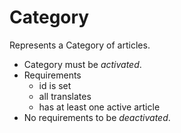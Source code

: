 # Category

Represents a Category of articles.

- Category must be *activated*.
- Requirements
  - id is set
  - all translates
  - has at least one active article
- No requirements to be *deactivated*.
